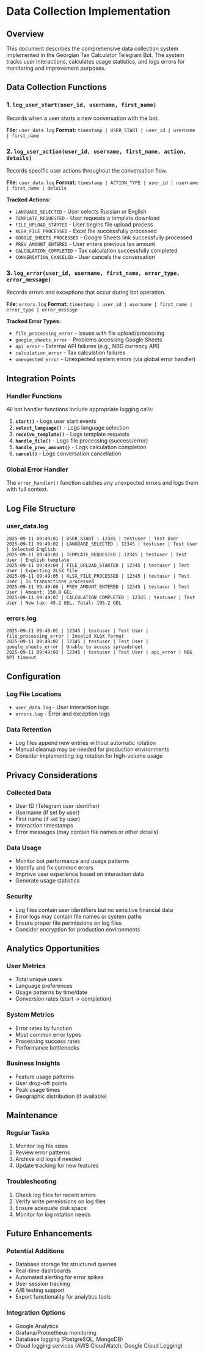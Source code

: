 # Data Collection Implementation

## Overview

This document describes the comprehensive data collection system implemented in the Georgian Tax Calculator Telegram Bot. The system tracks user interactions, calculates usage statistics, and logs errors for monitoring and improvement purposes.

## Data Collection Functions

### 1. `log_user_start(user_id, username, first_name)`

Records when a user starts a new conversation with the bot.

**File:** `user_data.log`
**Format:** `timestamp | USER_START | user_id | username | first_name`

### 2. `log_user_action(user_id, username, first_name, action, details)`

Records specific user actions throughout the conversation flow.

**File:** `user_data.log`
**Format:** `timestamp | ACTION_TYPE | user_id | username | first_name | details`

**Tracked Actions:**

- `LANGUAGE_SELECTED` - User selects Russian or English
- `TEMPLATE_REQUESTED` - User requests a template download
- `FILE_UPLOAD_STARTED` - User begins file upload process
- `XLSX_FILE_PROCESSED` - Excel file successfully processed
- `GOOGLE_SHEETS_PROCESSED` - Google Sheets link successfully processed
- `PREV_AMOUNT_ENTERED` - User enters previous tax amount
- `CALCULATION_COMPLETED` - Tax calculation successfully completed
- `CONVERSATION_CANCELED` - User cancels the conversation

### 3. `log_error(user_id, username, first_name, error_type, error_message)`

Records errors and exceptions that occur during bot operation.

**File:** `errors.log`
**Format:** `timestamp | user_id | username | first_name | error_type | error_message`

**Tracked Error Types:**

- `file_processing_error` - Issues with file upload/processing
- `google_sheets_error` - Problems accessing Google Sheets
- `api_error` - External API failures (e.g., NBG currency API)
- `calculation_error` - Tax calculation failures
- `unexpected_error` - Unexpected system errors (via global error handler)

## Integration Points

### Handler Functions

All bot handler functions include appropriate logging calls:

1. **`start()`** - Logs user start events
2. **`select_language()`** - Logs language selection
3. **`receive_template()`** - Logs template requests
4. **`handle_file()`** - Logs file processing (success/error)
5. **`handle_prev_amount()`** - Logs calculation completion
6. **`cancel()`** - Logs conversation cancellation

### Global Error Handler

The `error_handler()` function catches any unexpected errors and logs them with full context.

## Log File Structure

### user_data.log

```text
2025-09-11 09:49:01 | USER_START | 12345 | testuser | Test User
2025-09-11 09:49:02 | LANGUAGE_SELECTED | 12345 | testuser | Test User | Selected English
2025-09-11 09:49:03 | TEMPLATE_REQUESTED | 12345 | testuser | Test User | English template
2025-09-11 09:49:04 | FILE_UPLOAD_STARTED | 12345 | testuser | Test User | Expecting XLSX file
2025-09-11 09:49:05 | XLSX_FILE_PROCESSED | 12345 | testuser | Test User | 15 transactions processed
2025-09-11 09:49:06 | PREV_AMOUNT_ENTERED | 12345 | testuser | Test User | Amount: 150.0 GEL
2025-09-11 09:49:07 | CALCULATION_COMPLETED | 12345 | testuser | Test User | New tax: 45.2 GEL, Total: 195.2 GEL
```

### errors.log

```text
2025-09-11 09:49:01 | 12345 | testuser | Test User | file_processing_error | Invalid XLSX format
2025-09-11 09:49:02 | 12345 | testuser | Test User | google_sheets_error | Unable to access spreadsheet
2025-09-11 09:49:03 | 12345 | testuser | Test User | api_error | NBG API timeout
```

## Configuration

### Log File Locations

- `user_data.log` - User interaction logs
- `errors.log` - Error and exception logs

### Data Retention

- Log files append new entries without automatic rotation
- Manual cleanup may be needed for production environments
- Consider implementing log rotation for high-volume usage

## Privacy Considerations

### Collected Data

- User ID (Telegram user identifier)
- Username (if set by user)
- First name (if set by user)
- Interaction timestamps
- Error messages (may contain file names or other details)

### Data Usage

- Monitor bot performance and usage patterns
- Identify and fix common errors
- Improve user experience based on interaction data
- Generate usage statistics

### Security

- Log files contain user identifiers but no sensitive financial data
- Error logs may contain file names or system paths
- Ensure proper file permissions on log files
- Consider encryption for production environments

## Analytics Opportunities

### User Metrics

- Total unique users
- Language preferences
- Usage patterns by time/date
- Conversion rates (start → completion)

### System Metrics

- Error rates by function
- Most common error types
- Processing success rates
- Performance bottlenecks

### Business Insights

- Feature usage patterns
- User drop-off points
- Peak usage times
- Geographic distribution (if available)

## Maintenance

### Regular Tasks

1. Monitor log file sizes
2. Review error patterns
3. Archive old logs if needed
4. Update tracking for new features

### Troubleshooting

1. Check log files for recent errors
2. Verify write permissions on log files
3. Ensure adequate disk space
4. Monitor for log rotation needs

## Future Enhancements

### Potential Additions

- Database storage for structured queries
- Real-time dashboards
- Automated alerting for error spikes
- User session tracking
- A/B testing support
- Export functionality for analytics tools

### Integration Options

- Google Analytics
- Grafana/Prometheus monitoring
- Database logging (PostgreSQL, MongoDB)
- Cloud logging services (AWS CloudWatch, Google Cloud Logging)
